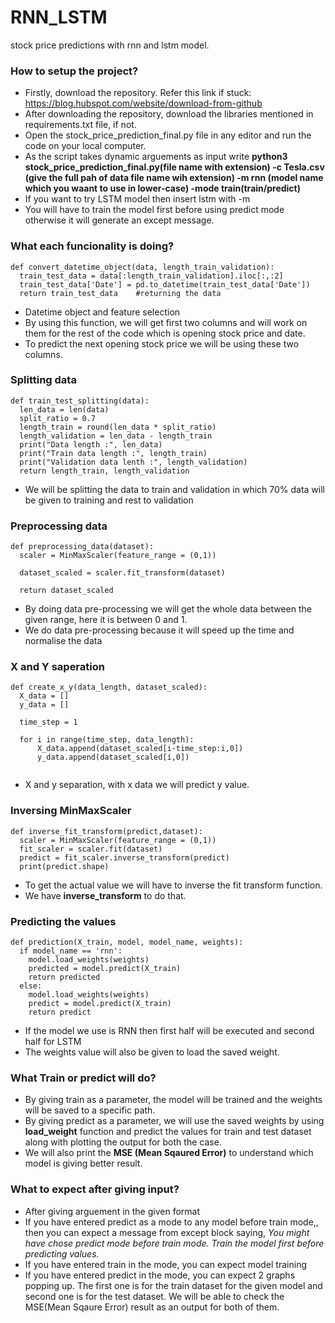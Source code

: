 # RNN_LSTM
stock price predictions with rnn and lstm model.

### How to setup the project?
* Firstly, download the repository. Refer this link if stuck: https://blog.hubspot.com/website/download-from-github
* After downloading the repository, download the libraries mentioned in requirements.txt file, if not.
* Open the stock_price_prediction_final.py file in any editor and run the code on your local computer. 
* As the script takes dynamic arguements as input write **python3 stock_price_prediction_final.py(file name with extension) -c Tesla.csv (give the full pah of data file name wih extension) -m rnn (model name which you waant to use in lower-case) -mode train(train/predict)**
* If you want to try LSTM model then insert lstm with -m
* You will have to train the model first before using predict mode otherwise it will generate an except message. 

### What each funcionality is doing?
```
def convert_datetime_object(data, length_train_validation):
  train_test_data = data[:length_train_validation].iloc[:,:2] 
  train_test_data['Date'] = pd.to_datetime(train_test_data['Date']) 
  return train_test_data    #returning the data
```
* Datetime object and feature selection
* By using this function, we will get first two columns and will work on them for the rest of the code which is opening stock price and date. 
* To predict the next opening stock price we will be using these two columns. 

### Splitting data
```
def train_test_splitting(data):
  len_data = len(data)
  split_ratio = 0.7          
  length_train = round(len_data * split_ratio)  
  length_validation = len_data - length_train
  print("Data length :", len_data)
  print("Train data length :", length_train)
  print("Validation data lenth :", length_validation)
  return length_train, length_validation

```
* We will be splitting the data to train and validation in which 70% data will be given to training and rest to validation

### Preprocessing data
```
def preprocessing_data(dataset):
  scaler = MinMaxScaler(feature_range = (0,1)) 
  
  dataset_scaled = scaler.fit_transform(dataset)

  return dataset_scaled
```
* By doing data pre-processing we will get the whole data between the given range, here it is between 0 and 1. 
* We do data pre-processing because it will speed up the time and normalise the data

### X and Y saperation
```
def create_x_y(data_length, dataset_scaled):
  X_data = []
  y_data = []

  time_step = 1

  for i in range(time_step, data_length):
      X_data.append(dataset_scaled[i-time_step:i,0])
      y_data.append(dataset_scaled[i,0])
    
```
* X and y separation, with x data we will predict y value. 

### Inversing MinMaxScaler
```
def inverse_fit_transform(predict,dataset):
  scaler = MinMaxScaler(feature_range = (0,1))
  fit_scaler = scaler.fit(dataset)
  predict = fit_scaler.inverse_transform(predict)
  print(predict.shape)
```
* To get the actual value we will have to inverse the fit transform function. 
* We have **inverse_transform** to do that.

### Predicting the values
```
def prediction(X_train, model, model_name, weights):
  if model_name == 'rnn':
    model.load_weights(weights)
    predicted = model.predict(X_train)
    return predicted
  else:
    model.load_weights(weights)
    predict = model.predict(X_train)
    return predict
```
* If the model we use is RNN then first half will be executed and second half for LSTM 
* The weights value will also be given to load the saved weight. 

### What Train or predict will do? 
* By giving train as a parameter, the model will be trained and the weights will be saved to a specific path.
* By giving predict as a parameter, we will use the saved weights by using **load_weight** function and predict the values for train and test dataset along with plotting the output for both the case. 
* We will also print the **MSE (Mean Sqaured Error)** to understand which model is giving better result. 

### What to expect after giving input?
* After giving arguement in the given format 
* If you have entered predict as a mode to any model before train mode,, then you can expect a message from except block saying, *You might have chose predict mode before train mode. Train the model first before predicting values.*
* If you have entered train in the mode, you can expect model training 
* If you have entered predict in the mode, you can expect 2 graphs popping up. The first one is for the train dataset for the given model and second one is for the test dataset. We will be able to check the MSE(Mean Sqaure Error) result as an output for both of them. 

